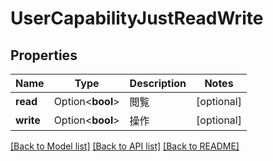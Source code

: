 # UserCapabilityJustReadWrite

## Properties

Name | Type | Description | Notes
------------ | ------------- | ------------- | -------------
**read** | Option<**bool**> | 閲覧 | [optional]
**write** | Option<**bool**> | 操作 | [optional]

[[Back to Model list]](../README.md#documentation-for-models) [[Back to API list]](../README.md#documentation-for-api-endpoints) [[Back to README]](../README.md)


